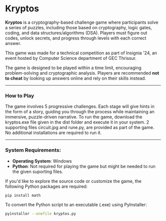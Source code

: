 # Kryptos

**Kryptos** is a cryptography-based challenge game where participants solve a series of puzzles, including those based on cryptography, logic gates, coding, and data structures/algorithms (DSA). Players must figure out codes, unlock secrets, and progress through levels with each correct answer.

This game was made for a technical competition as part of Insignia '24, an event hosted by Computer Science department of GEC Thrissur.

The game is designed to be played within a time limit, encouraging problem-solving and cryptographic analysis. Players are recommended **not to cheat** by looking up answers online and rely on their skills instead.

---

### **How to Play**

The game involves 5 progressive challenges. Each stage will give hints in the form of a story, guiding you through the process while maintaining an immersive, puzzle-driven narrative.
To run the game, download the kryptos.exe file given in the dist folder and execute it in your system.
2 supporting files circuit.jpg and rune.py, are provided as part of the game.
No additional installations are required to run it.

---

### **System Requirements:**

- **Operating System**: Windows
- **Python**: Not required for playing the game but might be needed to run the given suporting files.
  
If you'd like to explore the source code or customize the game, the following Python packages are required:
```bash
pip install math
```

To convert the Python script to an executable (.exe) using PyInstaller:
```bash
pyinstaller --onefile kryptos.py
```
